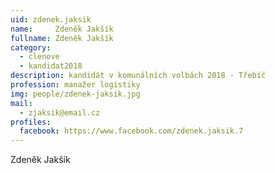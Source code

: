```yaml
---
uid: zdenek.jaksik
name:     Zdeněk Jakšík
fullname: Zdeněk Jakšík
category:
  - clenove
  - kandidat2018
description: kandidát v komunálních volbách 2018 - Třebíč
profession: manažer logistiky
img: people/zdenek-jaksik.jpg
mail:
  - zjaksik@email.cz
profiles:
  facebook: https://www.facebook.com/zdenek.jaksik.7 
---
```


Zdeněk Jakšík
